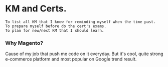 # KM and Certs.

    To list all KM that I know for reminding myself when the time past.
    To prepare myself before do the cert's exams.
    To plan for new/next KM that I should learn.
    
    
### Why Magento?
   Cause of my job that push me code on it everyday. But it's cool, quite strong e-commerce platform and most popular on Google trend result.  